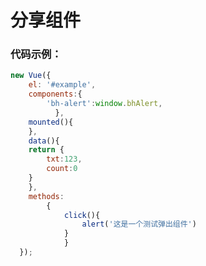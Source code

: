 # 分享组件

<div id="example">
<bh-alert></bh-alert>
</div>


### 代码示例：

```javascript
new Vue({
    el: '#example',
    components:{
        'bh-alert':window.bhAlert,
          },
    mounted(){
    },
    data(){
    return {
        txt:123,
        count:0
    }
    },
    methods:
        {
            click(){
                alert('这是一个测试弹出组件')
            }
            }
  });
```


